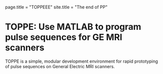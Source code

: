 
page.title = "TOPPEEE"
site.title = "The end of PP"

# TOPPE: Use MATLAB to program pulse sequences for GE MRI scanners

TOPPE is a simple, modular development environment for rapid prototyping of pulse sequences on General Electric MRI scanners.
